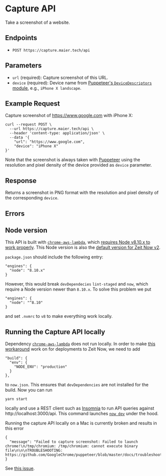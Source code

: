 # Capture API

Take a screenshot of a website.

## Endpoints

- `POST https://capture.maier.tech/api`

## Parameters

- `url` (required): Capture screenshot of this URL.
- `device` (required): Device name from [Puppeteer's `DeviceDescriptors` module](https://github.com/GoogleChrome/puppeteer/blob/master/lib/DeviceDescriptors.js), e.g., `iPhone X landscape`.

## Example Request

Capture screenshot of https://www.google.com with iPhone X:

```
curl --request POST \
  --url https://capture.maier.tech/api \
  --header 'content-type: application/json' \
  --data '{
	"url": "https://www.google.com",
	"device": "iPhone X"
}'
```

Note that the screenshot is always taken with [Puppeteer](https://pptr.dev/) using the resolution and pixel density of the device provided as `device` parameter.

## Response

Returns a screenshot in PNG format with the resolution and pixel density of the corresponding `device`.

## Errors

## Node version

This API is built with [`chrome-aws-lambda`](https://github.com/alixaxel/chrome-aws-lambda), which [requires Node v8.10.x to work properly](https://github.com/alixaxel/chrome-aws-lambda#usage). This Node version is also the [default version for Zeit Now v2](https://zeit.co/docs/v2/advanced/builders#node.js-version).

`package.json` should include the following entry:

```
"engines": {
  "node": "8.10.x"
}
```

However, this would break `devDependecies` `lint-staged` and `now`, which require a Node version newer than `8.10.x`. To solve this problem we put

```
"engines": {
  "node": "^8.10"
}
```

and set `.nvmrc` to `v8` to make everything work locally.

## Running the Capture API locally

Dependency [`chrome-aws-lambda`](https://github.com/alixaxel/chrome-aws-lambda) does not run locally. In order to make [this workaround](https://github.com/alixaxel/chrome-aws-lambda/wiki/HOWTO:-Local-Development#workaround) work on for deployments to Zeit Now, we need to add

```
"build": {
  "env": {
    "NODE_ENV": "production"
  }
},
```

to `now.json`. This ensures that `devDependencies` are not installed for the build. Now you can run

```
yarn start
```

locally and use a REST client such as [Insomnia](https://insomnia.rest/) to run API queries against http://localhost:3000/api. This command launches [`now dev`](https://zeit.co/docs/v2/serverless-functions/introduction#local-development) under the hood.

Running the capture API locally on a Mac is currently broken and results in this error

```
{
  "message": "Failed to capture screenshot: Failed to launch chrome!\n/tmp/chromium: /tmp/chromium: cannot execute binary file\n\n\nTROUBLESHOOTING: https://github.com/GoogleChrome/puppeteer/blob/master/docs/troubleshooting.md\n"
}
```

See [this issue](https://github.com/maiertech/capture/issues/7).
